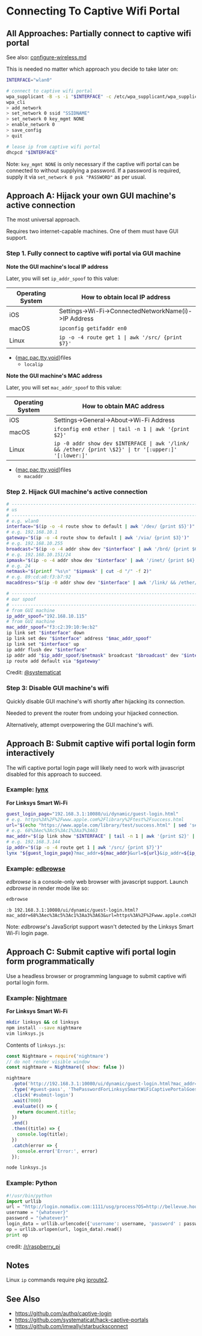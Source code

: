 # Connecting To Captive Wifi Portal

## All Approaches: Partially connect to captive wifi portal

See also: [configure-wireless.md][configure-wireless.md]

This is needed no matter which approach you decide to take later on:

```sh
INTERFACE="wlan0"

# connect to captive wifi portal
wpa_supplicant -B -s -i "$INTERFACE" -c /etc/wpa_supplicant/wpa_supplicant.conf
wpa_cli
> add_network
> set_network 0 ssid "SSIDNAME"
> set_network 0 key_mgmt NONE
> enable_network 0
> save_config
> quit

# lease ip from captive wifi portal
dhcpcd "$INTERFACE"
```

Note: `key_mgmt NONE` is only necessary if the captive wifi portal can
be connected to without supplying a password. If a password is required,
supply it via `set_network 0 psk "PASSWORD"` as per usual.

## Approach A: Hijack your own GUI machine's active connection

The most universal approach.

Requires two internet-capable machines. One of them must have GUI support.

### Step 1. Fully connect to captive wifi portal via GUI machine

**Note the GUI machine's local IP address**

Later, you will set `ip_addr_spoof` to this value:

Operating System | How to obtain local IP address
---------------- | ----------------------------------------------------
iOS              | Settings->Wi-Fi->ConnectedNetworkName(i)->IP Address
macOS            | `ipconfig getifaddr en0`
Linux            | `ip -o -4 route get 1 \| awk '/src/ {print $7}'`

- {[mac][macfiles],[pac][pacfiles],[tty][ttyfiles],[void][voidfiles]}files
  - `localip`

**Note the GUI machine's MAC address**

Later, you will set `mac_addr_spoof` to this value:

Operating System | How to obtain MAC address
---------------- | -----------------------------------------------
iOS              | Settings->General->About->Wi-Fi Address
macOS            | `ifconfig en0 ether \| tail -n 1 \| awk '{print $2}'`
Linux            | `ip -0 addr show dev $INTERFACE \| awk '/link/ && /ether/ {print \$2}' \| tr '[:upper:]' '[:lower:]'`

- {[mac][macfiles],[pac][pacfiles],[tty][ttyfiles],[void][voidfiles]}files
  - `macaddr`

### Step 2. Hijack GUI machine's active connection

```sh
# -----------------------------------------------------------------------------
# us
# -----------------------------------------------------------------------------
# e.g. wlan0
interface="$(ip -o -4 route show to default | awk '/dev/ {print $5}')"
# e.g. 192.168.10.1
gateway="$(ip -o -4 route show to default | awk '/via/ {print $3}')"
# e.g. 192.168.10.255
broadcast="$(ip -o -4 addr show dev "$interface" | awk '/brd/ {print $6}')"
# e.g. 192.168.10.151/24
ipmask="$(ip -o -4 addr show dev "$interface" | awk '/inet/ {print $4}')"
# e.g. 24
netmask="$(printf "%s\n" "$ipmask" | cut -d "/" -f 2)"
# e.g. 89:cd:a8:f3:b7:92
macaddress="$(ip -0 addr show dev "$interface" | awk '/link/ && /ether/ {print $2}' | tr '[:upper:]' '[:lower:]')"

# -----------------------------------------------------------------------------
# our spoof
# -----------------------------------------------------------------------------
# from GUI machine
ip_addr_spoof="192.168.10.115"
# from GUI machine
mac_addr_spoof="f3:c2:39:10:9e:b2"
ip link set "$interface" down
ip link set dev "$interface" address "$mac_addr_spoof"
ip link set "$interface" up
ip addr flush dev "$interface"
ip addr add "$ip_addr_spoof/$netmask" broadcast "$broadcast" dev "$interface"
ip route add default via "$gateway"
```

Credit: [@systematicat][@systematicat]

### Step 3: Disable GUI machine's wifi

Quickly disable GUI machine's wifi shortly after hijacking its connection.

Needed to prevent the router from undoing your hijacked connection.

Alternatively, attempt overpowering the GUI machine's wifi.

## Approach B: Submit captive wifi portal login form interactively

The wifi captive portal login page will likely need to work with
javascript disabled for this approach to succeed.

### Example: [lynx][lynx]

**For Linksys Smart Wi-Fi**

```sh
guest_login_page="192.168.3.1:10080/ui/dynamic/guest-login.html"
# e.g. https%3A%2F%2Fwww.apple.com%2Flibrary%2Ftest%2Fsuccess.html
url="$(echo "https://www.apple.com/library/test/success.html" | sed 's#:#%3A#g' | sed 's#/#%2F#g')"
# e.g. 68%3Aec%3Ac5%3Ac1%3Aa3%3A63
mac_addr="$(ip link show "$INTERFACE" | tail -n 1 | awk '{print $2}' | sed 's#:#%3A#g')"
# e.g. 192.168.3.144
ip_addr="$(ip -o -4 route get 1 | awk '/src/ {print $7}')"
lynx "${guest_login_page}?mac_addr=${mac_addr}&url=${url}&ip_addr=${ip_addr}"
```

### Example: [edbrowse][edbrowse]

*edbrowse* is a console-only web browser with javascript support. Launch
*edbrowse* in render mode like so:

```sh
edbrowse
```

```
:b 192.168.3.1:10080/ui/dynamic/guest-login.html?mac_addr=68%3Aec%3Ac5%3Ac1%3Aa3%3A63&url=https%3A%2F%2Fwww.apple.com%2Flibrary%2Ftest%2Fsuccess.html&ip_addr=192.168.3.144
```

Note: *edbrowse*'s JavaScript support wasn't detected by the Linksys
Smart Wi-Fi login page.

## Approach C: Submit captive wifi portal login form programmatically

Use a headless browser or programming language to submit captive wifi
portal login form.

### Example: [Nightmare][Nightmare]

**For Linksys Smart Wi-Fi**

```sh
mkdir linksys && cd linksys
npm install --save nightmare
vim linksys.js
```

Contents of `linksys.js`:

```js
const Nightmare = require('nightmare')
// do not render visible window
const nightmare = Nightmare({ show: false })

nightmare
  .goto('http://192.168.3.1:10080/ui/dynamic/guest-login.html?mac_addr=68%3Aec%3Ac5%3Ac1%3Aa3%3A63&url=https%3A%2F%2Fwww.apple.com%2Flibrary%2Ftest%2Fsuccess.html&ip_addr=192.168.3.144')
  .type('#guest-pass', 'ThePasswordForLinksysSmartWiFiCaptivePortalGoesHere')
  .click('#submit-login')
  .wait(7000)
  .evaluate(() => {
    return document.title;
  })
  .end()
  .then((title) => {
    console.log(title);
  })
  .catch(error => {
    console.error('Error:', error)
  });
```

```sh
node linksys.js
```

### Example: Python

```python
#!/usr/bin/python
import urllib
url = "http://login.nomadix.com:1111/usg/process?OS=http://bellevue.house.hyatt.com/en/hotel.home.html"
username = "{whatever}"
password = "{whatever}"
login_data = urllib.urlencode({'username': username, 'password' : password, 'submit':'loginform2'})
op = urllib.urlopen(url, login_data).read()
print op
```

credit: [/r/raspberry_pi][/r/raspberry_pi]

## Notes

Linux `ip` commands require pkg [iproute2][iproute2].

## See Also

- https://github.com/authq/captive-login
- https://github.com/systematicat/hack-captive-portals
- https://github.com/imwally/starbucksconnect


[configure-wireless.md]: configure-wireless.md
[edbrowse]: https://github.com/CMB/edbrowse
[iproute2]: https://wiki.linuxfoundation.org/networking/iproute2
[lynx]: https://invisible-island.net/lynx/
[macfiles]: https://github.com/atweiden/macfiles
[Nightmare]: https://www.nightmarejs.org/
[pacfiles]: https://github.com/atweiden/pacfiles
[/r/raspberry_pi]: https://www.reddit.com/r/raspberry_pi/comments/4li7za/connecting_to_an_open_hotel_wifi/d3nlfq2/
[ttyfiles]: https://github.com/atweiden/ttyfiles
[voidfiles]: https://github.com/atweiden/voidfiles
[@systematicat]: https://github.com/systematicat/hack-captive-portals
